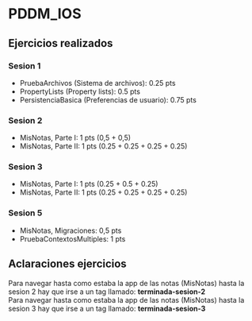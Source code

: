 # PDDM_IOS

## Ejercicios realizados

### Sesion 1

- PruebaArchivos (Sistema de archivos): 0.25 pts
- PropertyLists (Property lists): 0.5 pts
- PersistenciaBasica (Preferencias de usuario): 0.75 pts

### Sesion 2

- MisNotas, Parte I: 1 pts (0,5 + 0,5)
- MisNotas, Parte II: 1 pts (0.25 + 0.25 + 0.25 + 0.25)

### Sesion 3

- MisNotas, Parte I: 1 pts (0.25 + 0.5 + 0.25)
- MisNotas, Parte II: 1 pts (0.25 + 0.25 + 0.25 + 0.25)

### Sesion 5

- MisNotas, Migraciones: 0,5 pts
- PruebaContextosMultiples: 1 pts

## Aclaraciones ejercicios

Para navegar hasta como estaba la app de las notas (MisNotas) hasta la sesion 2 hay que irse a un tag llamado: **terminada-sesion-2** <br>
Para navegar hasta como estaba la app de las notas (MisNotas) hasta la sesion 3 hay que irse a un tag llamado: **terminada-sesion-3**
